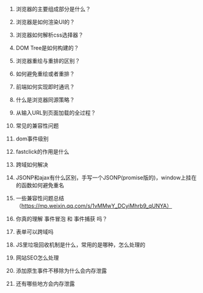 1. 浏览器的主要组成部分是什么？

2. 浏览器是如何渲染UI的？

3. 浏览器如何解析css选择器？

4. DOM Tree是如何构建的？

5. 浏览器重绘与重排的区别？

6. 如何避免重绘或者重排？

7. 前端如何实现即时通讯？

8. 什么是浏览器同源策略？

9. 从输入URL到页面加载的全过程？

10. 常见的兼容性问题

11. dom事件级别

12. fastclick的作用是什么

13. 跨域如何解决

14. JSONP和ajax有什么区别，手写一个JSONP(promise版的)，window上挂在的函数如何避免重名

15. 一些兼容性问题总结（https://mp.weixin.qq.com/s/1vMMwY_DCyiMhrb9_qUNYA）

16. 你真的理解 事件冒泡 和 事件捕获 吗？

17. 表单可以跨域吗

18. JS里垃圾回收机制是什么，常用的是哪种，怎么处理的

19. 网站SEO怎么处理

20. 添加原生事件不移除为什么会内存泄露
21. 还有哪些地方会内存泄露